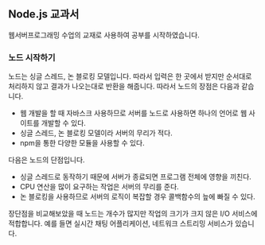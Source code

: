 ## Node.js 교과서

웹서버프로그래밍 수업의 교재로 사용하여 공부를 시작하였습니다.

### 노드 시작하기

노드는 싱글 스레드, 논 블로킹 모델입니다. 따라서 입력은 한 곳에서 받지만 순서대로 처리하지 않고 결과가 나오는대로 반환을 해줍니다. 따라서 노드의 장점은 다음과 같습니다.
- 웹 개발을 할 때 자바스크 사용하므로 서버를 노드로 사용하면 하나의 언어로 웹 사이트를 개발할 수 있다.
- 싱글 스레드, 논 블로킹 모델이라 서버의 무리가 적다.
- npm을 통한 다양한 모듈을 사용할 수 있다.

다음은 노드의 단점입니다.
- 싱글 스레드로 동작하기 때문에 서버가 종료되면 프로그램 전체에 영향을 끼친다.
- CPU 연산을 많이 요구하는 작업은 서버의 무리를 준다.
- 논 블로킹을 사용하므로 서버의 로직이 복잡할 경우 콜백함수의 늪에 빠질 수 있다.

장단점을 비교해보았을 때 노드는 개수가 많지만 작업의 크기가 크지 않은 I/O 서비스에 적합합니다. 예를 들면 실시간 채팅 어플리케이션, 네트워크 스트리밍 서비스가 있습니다.
